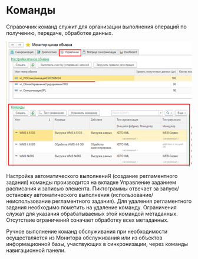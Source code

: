 # Команды

Справочник команд служит для организации выполнения операций по получению, передаче, обработке данных. 
 
![Команда](images/Команды.png)
 
Настройка автоматического выполнениЯ (создание регламентного задания) команды производится на вкладке Управление заданием расписания и записью элемента. 
Пиктограммы отвечает за запуск/остановку автоматического выполнения (использование/неиспользование регламентного задания). 
Для удаления регламентного задания необходимо пометить на удаление команду.
Ограничения служат для указания обрабатываемых этой командой метаданных. Отсутствие ограничений означает обработку всех метаданных. 

Ручное выполнение команд обслуживания при необходимости осуществляется из Монитора обслуживания или из объектов информационной базы, участвующих в синхронизации, через команды навигационной панели.




